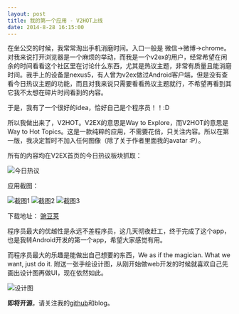 ```yaml
---
layout: post
title: 我的第一个应用 - V2HOT上线
date: 2014-8-28 16:15:00
---
```


在坐公交的时候，我常常淘出手机消磨时间。入口一般是 微信->微博->chrome。对我来说打开浏览器是一个麻烦的举动，而我是一个v2ex的用户，经常希望在闲余的时间看看这个社区里在讨论什么东西，尤其是热议主题，非常有质量且能消磨时间。我手上的设备是nexus5，有人曾为v2ex做过Android客户端，但是没有查看今日热议主题的功能，而且对我来说只需要看看热议主题就行，不希望再看到其它我不太想在碎片时间看到的内容。

于是，我有了一个很好的idea，恰好自己是个程序员！！:D

所以我做出来了，V2HOT。V2EX的意思是Way to Explore，而V2HOT的意思是Way to Hot Topics。这是一款纯粹的应用，不需要花俏，只关注内容。所以在第一版，我决定暂时不加入任何图像（除了关于作者里面我的avatar :P）。



所有的内容均在V2EX首页的今日热议板块抓取：

![今日热议]({{site.url}}/assets/screenshot/hot_topic.png)

应用截图：

![截图1]({{site.url}}/assets/screenshot/v2hot_1.png)
![截图2]({{site.url}}/assets/screenshot/v2hot_2.png)
![截图3]({{site.url}}/assets/screenshot/v2hot_3.png)

下载地址：
[豌豆荚](http://www.wandoujia.com/apps/com.randy.client.v2hot)

程序员最大的优越性是永远不差程序员，这几天彻夜赶工，终于完成了这个app，也是我转Android开发的第一个app，希望大家感觉有用。

而程序员最大的乐趣是能做出自己想要的东西，We as if the magician. What we want, just do it. 附送一张手绘设计图，从刚开始做web开发的时候就喜欢自己先画出设计图再做UI，现在依然如此。

![设计图]({{site.url}}/assets/image/v2hot_design.jpg)

**即将开源**，请关注我的[github](http://github.com/djyde)和blog。

